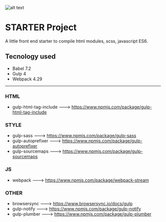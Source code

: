 ![alt text](https://www.matteobaratin.com/assets/img/BANNER_GITHUB.jpg "STARTER 6")
# STARTER Project
A little front end starter to compile html modules, scss, javascript ES6.

## Tecnology used
- Babel 7.2
- Gulp 4
- Webpack 4.29

----
### HTML
- gulp-html-tag-include --->
https://www.npmjs.com/package/gulp-html-tag-include

### STYLE
- gulp-sass --->
https://www.npmjs.com/package/gulp-sass
- gulp-autoprefixer --->
https://www.npmjs.com/package/gulp-autoprefixer
- gulp-sourcemaps --->
https://www.npmjs.com/package/gulp-sourcemaps

### JS
- webpack --->
https://www.npmjs.com/package/webpack-stream

### OTHER
- browsersync --->
https://www.browsersync.io/docs/gulp
- gulp-notify --->
https://www.npmjs.com/package/gulp-notify
- gulp-plumber --->
https://www.npmjs.com/package/gulp-plumber
